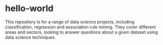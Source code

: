 # hello-world
This repository is for a range of data science projects, including classification, regression and association rule mining. They cover different areas and sectors, looking to answer questions about a given dataset using data science techniques.
